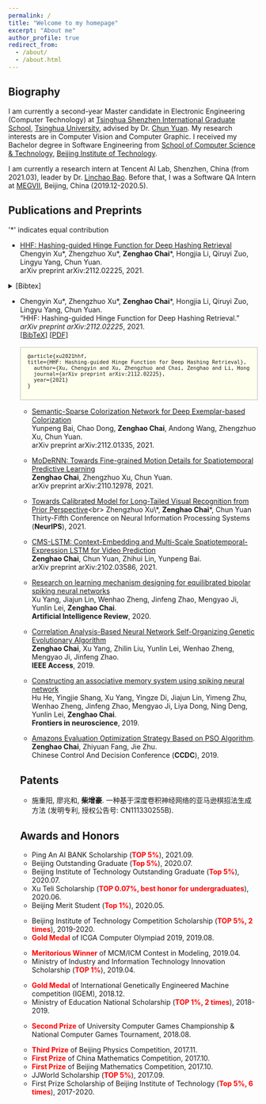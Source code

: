 ```yaml
---
permalink: /
title: "Welcome to my homepage"
excerpt: "About me"
author_profile: true
redirect_from: 
  - /about/
  - /about.html
---
```


## Biography
I am currently a second-year Master candidate in Electronic Engineering (Computer Technology) at [Tsinghua Shenzhen International Graduate School](https://www.sigs.tsinghua.edu.cn/), [Tsinghua University](https://www.tsinghua.edu.cn/), advised by Dr. [Chun Yuan](https://scholar.google.com/citations?user=fYdxi2sAAAAJ&hl=zh-CN&oi=ao). My research interests are in Computer Vision and Computer Graphic. I received my Bachelor degree in Software Engineering from [School of Computer Science & Technology](https://cs.bit.edu.cn/), [Beijing Institute of Technology](http://www.bit.edu.cn/). 

I am currently a research intern at Tencent AI Lab, Shenzhen, China (from 2021.03), leader by Dr. [Linchao Bao](https://linchaobao.github.io/). Before that, I was a Software QA Intern at [MEGVII](https://www.megvii.com/), Beijing, China (2019.12-2020.5).


## Publications and Preprints
\'\*\' indicates equal contribution

* [HHF: Hashing-guided Hinge Function for Deep Hashing Retrieval](https://arxiv.org/abs/2112.02225)<br>
Chengyin Xu\*, Zhengzhuo Xu\*, **Zenghao Chai**\*, Hongjia Li, Qiruyi Zuo, Lingyu Yang, Chun Yuan.<br>
arXiv preprint arXiv:2112.02225, 2021.<br>
 <details><summary>[Bibtex]</summary>
<div id="bib_luo2019constrained" class="bibtex noshow">
<pre>@article{xu2021hhf,
title={HHF: Hashing-guided Hinge Function for Deep Hashing Retrieval},
  author={Xu, Chengyin and Xu, Zhengzhuo and Chai, Zenghao and Li, Hongjia and Zuo, Qiruyi and Yang, Lingyu and Yuan, Chun},
  journal={arXiv preprint arXiv:2112.02225},
  year={2021}
}</pre></div></details>

<!doctype html>
<body class="page">
<style>
    /*********************************
     The list of publication items
     *********************************/
/* The list of items */
.biblist { }

/* The item */
.biblist li { }

/* You can define custom styles for plstyle field here. */


/*************************************
 The box that contain BibTeX code
 *************************************/
div.noshow { display: none; }
div.bibtex {
	margin-right: 0%;
	margin-top: 1.2em;
	margin-bottom: 1em;
	border: 1px solid silver;
	padding: 0em 1em;
	background: #ffffee;
}
div.bibtex pre { font-size: 75%; overflow: auto;  width: 100%; padding: 0em 0em;}</style>

<script type="text/javascript">
    <!--
    // Toggle Display of BibTeX
    function toggleBibtex(articleid) {
        var bib = document.getElementById('bib_'+articleid);
        if (bib) {
            if(bib.className.indexOf('bibtex') != -1) {
                bib.className.indexOf('noshow') == -1?bib.className = 'bibtex noshow':bib.className = 'bibtex';
            }
        } else {
            return;
        }
    }
-->
    </script>


<!-- <h4 style="margin-bottom:0px;padding-top:20px;">Conference Publications</h4> -->
  <ul class="biblist">
  <li ><p>
  Chengyin Xu*, Zhengzhuo Xu*, <b>Zenghao Chai</b>*, Hongjia Li, Qiruyi Zuo, Lingyu Yang, Chun Yuan. <br>
  &ldquo;HHF: Hashing-guided Hinge Function for Deep Hashing Retrieval.&rdquo;<br>
  <i>arXiv preprint arXiv:2112.02225</i>, 2021.  

  <br />
  <a href="javascript:toggleBibtex('HHF2021')">[BibTeX]</a>
  <a href="https://arxiv.org/abs/2112.02225">[PDF]</a>
    <!-- <a href="https://beta-recsys.readthedocs.io/">[Project]</a> -->
    
  </p>
  <div id="HHF2021" class="bibtex noshow">
  <pre>
@article{xu2021hhf,
title={HHF: Hashing-guided Hinge Function for Deep Hashing Retrieval},
  author={Xu, Chengyin and Xu, Zhengzhuo and Chai, Zenghao and Li, Hongjia and Zuo, Qiruyi and Yang, Lingyu and Yuan, Chun},
  journal={arXiv preprint arXiv:2112.02225},
  year={2021}
}
  </pre>
  </div>
  </li>
</body>
</html>




* [Semantic-Sparse Colorization Network for Deep Exemplar-based Colorization](https://arxiv.org/abs/2112.01335)<br>
Yunpeng Bai, Chao Dong, **Zenghao Chai**, Andong Wang, Zhengzhuo Xu, Chun Yuan.<br>
arXiv preprint arXiv:2112.01335, 2021.<br>

* [MoDeRNN: Towards Fine-grained Motion Details for Spatiotemporal Predictive Learning](https://arxiv.org/abs/2110.12978)<br>
**Zenghao Chai**, Zhengzhuo Xu, Chun Yuan.<br>
arXiv preprint arXiv:2110.12978, 2021.<br>

* [Towards Calibrated Model for Long-Tailed Visual Recognition from Prior Perspective](https://openreview.net/forum?id=vqzAfN-BoA_)<br>
Zhengzhuo Xu\*, **Zenghao Chai**\*, Chun Yuan<br>
Thirty-Fifth Conference on Neural Information Processing Systems (**NeurIPS**), 2021.<br>

* [CMS-LSTM: Context-Embedding and Multi-Scale Spatiotemporal-Expression LSTM for Video Prediction](https://arxiv.org/abs/2102.03586)<br>
**Zenghao Chai**, Chun Yuan, Zhihui Lin, Yunpeng Bai.<br>
arXiv preprint arXiv:2102.03586, 2021.<br>

* [Research on learning mechanism designing for equilibrated bipolar spiking neural networks](https://link.springer.com/article/10.1007/s10462-020-09818-5)<br>
Xu Yang, Jiajun Lin, Wenhao Zheng, Jinfeng Zhao, Mengyao Ji, Yunlin Lei, **Zenghao Chai**.<br>
**Artificial Intelligence Review**, 2020.<br>

* [Correlation Analysis-Based Neural Network Self-Organizing Genetic Evolutionary Algorithm](https://ieeexplore.ieee.org/abstract/document/8843933)<br>
**Zenghao Chai**, Xu Yang, Zhilin Liu, Yunlin Lei, Wenhao Zheng, Mengyao Ji, Jinfeng Zhao.<br>
**IEEE Access**, 2019.<br>

* [Constructing an associative memory system using spiking neural network](https://www.frontiersin.org/articles/10.3389/fnins.2019.00650/full)<br>
Hu He, Yingjie Shang, Xu Yang, Yingze Di, Jiajun Lin, Yimeng Zhu, Wenhao Zheng, Jinfeng Zhao, Mengyao Ji, Liya Dong, Ning Deng, Yunlin Lei, **Zenghao Chai**.<br>
**Frontiers in neuroscience**, 2019.<br>

* [Amazons Evaluation Optimization Strategy Based on PSO Algorithm](https://ieeexplore.ieee.org/abstract/document/8832447).<br>
**Zenghao Chai**, Zhiyuan Fang, Jie Zhu.<br>
Chinese Control And Decision Conference (**CCDC**), 2019.<br>




## Patents

* 施重阳, 廖兆和, **柴增豪**. 一种基于深度卷积神经网络的亚马逊棋招法生成方法 (发明专利, 授权公告号: CN111330255B). 

## Awards and Honors
* Ping An AI BANK Scholarship (**<font color='red'>TOP 5%</font>**), 2021.09.
* Beijing Outstanding Graduate (**<font color='red'>Top 5%</font>**), 2020.07.
* Beijing Institute of Technology Outstanding Graduate (**<font color='red'>Top 5%</font>**), 2020.07.
* Xu Teli Scholarship (**<font color='red'>TOP 0.07%, best honor for undergraduates</font>**), 2020.06.
* Beijing Merit Student (**<font color='red'>Top 1%</font>**), 2020.05.
<!-- * Second Prize of Beijing Institute of Technology Competition Scholarship, 2019.09 -->
<!-- * First Prize Scholarship of Beijing Institute of Technology (<font color='red'>TOP 5%</font>), 2020.09 -->
<!-- * First Prize Scholarship of Beijing Institute of Technology (<font color='red'>TOP 5%</font>), 2020.03 -->
<!-- * Ministry of Education National Scholarship (**<font color='red'>TOP 1%</font>**), 2019.10. -->
* Beijing Institute of Technology Competition Scholarship (**<font color='red'>TOP 5%, 2 times</font>**), 2019-2020.
* **<font color='red'>Gold Medal</font>** of ICGA Computer Olympiad 2019, 2019.08.
<!-- * First Prize Scholarship of Beijing Institute of Technology (<font color='red'>TOP 5%</font>), 2019.09 -->
* **<font color='red'>Meritorious Winner</font>** of MCM/ICM Contest in Modeling, 2019.04.
* Ministry of Industry and Information Technology Innovation Scholarship (**<font color='red'>TOP 1%</font>**), 2019.04.
<!-- * First Prize Scholarship of Beijing Institute of Technology (<font color='red'>TOP 5%</font>), 2019.03 -->
* **<font color='red'>Gold Medal</font>** of International Genetically Engineered Machine competition (IGEM), 2018.12.
* Ministry of Education National Scholarship (**<font color='red'>TOP 1%, 2 times</font>**), 2018-2019.
<!-- * First Prize Scholarship of Beijing Institute of Technology (<font color='red'>TOP 5%</font>), 2018.09 -->
* **<font color='red'>Second Prize</font>** of University Computer Games Championship & National Computer Games Tournament, 2018.08.
<!-- * First Prize Scholarship of Beijing Institute of Technology (<font color='red'>TOP 5%</font>), 2018.03 -->
* **<font color='red'>Third Prize</font>** of Beijing Physics Competition, 2017.11.
* **<font color='red'>First Prize</font>** of China Mathematics Competition, 2017.10.
* **<font color='red'>First Prize</font>** of Beijing Mathematics Competition, 2017.10.
* JJWorld Scholarship (**<font color='red'>TOP 5%</font>**), 2017.09.
* First Prize Scholarship of Beijing Institute of Technology (**<font color='red'>Top 5%, 6 times</font>**), 2017-2020.
<!-- * Second Prize Scholarship of Beijing Institute of Technology (Top 15%), 2017.03 -->


